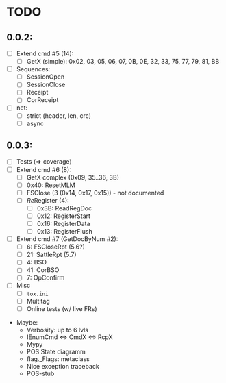 # TODO

## 0.0.2:
- [ ] Extend cmd #5 (14):
  - [ ] GetX (simple): 0x02, 03, 05, 06, 07, 0B, 0E, 32, 33, 75, 77, 79, 81, BB
- [ ] Sequences:
  + [ ] SessionOpen
  + [ ] SessionClose
  + [ ] Receipt
  + [ ] CorReceipt
- [ ] net:
  + [ ] strict (header, len, crc)
  + [ ] async

## 0.0.3:
- [ ] Tests (&rArr; coverage)
- [ ] Extend cmd #6 (8):
  + [ ] GetX complex (0x09, 35..36, 3B)
  + [ ] 0x40: ResetMLM
  + [ ] FSClose (3 (0x14, 0x17, 0x15)) - not documented
  + [ ] *Re*Register (4):
    - [ ] 0x3B: ReadRegDoc
    - [ ] 0x12: RegisterStart
    - [ ] 0x16: RegisterData
    - [ ] 0x13: RegisterFlush
- [ ] Extend cmd #7 (GetDocByNum #2):
  + [ ]  6: FSCloseRpt (5.6?)
  + [ ] 21: SattleRpt (5.7)
  + [ ]  4: BSO
  + [ ] 41: CorBSO
  + [ ]  7: OpConfirm
- [ ] Misc
  + [ ] `tox.ini`
  + [ ] Multitag
  + [ ] Online tests (w/ live FRs)
- Maybe:
  + Verbosity: up to 6 lvls
  + IEnumCmd &hArr; CmdX &hArr; RcpX
  + Mypy
  + POS State diagramm
  + flag._Flags: metaclass
  + Nice exception traceback
  + POS-stub
